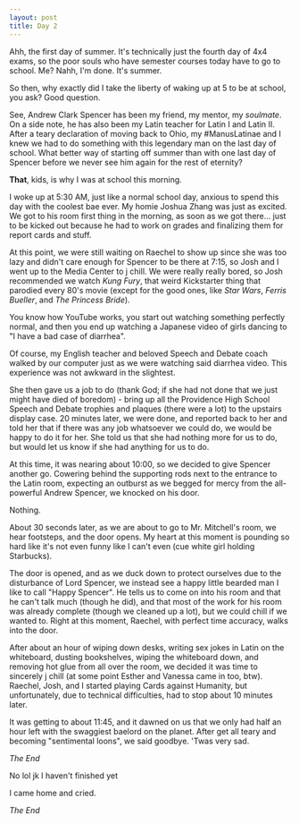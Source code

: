 ```yaml
---
layout: post
title: Day 2
---
```


Ahh, the first day of summer. It's technically just the fourth day of 4x4 exams, so the poor souls who have semester courses today have to go to school. Me? Nahh, I'm done. It's summer.

So then, why exactly did I take the liberty of waking up at 5 to be at school, you ask? Good question.

See, Andrew Clark Spencer has been my friend, my mentor, my *soulmate*. On a side note, he has also been my Latin teacher for Latin I and Latin II. After a teary declaration of moving back to Ohio, my #ManusLatinae and I knew we had to do something with this legendary man on the last day of school. What better way of starting off summer than with one last day of Spencer before we never see him again for the rest of eternity?

**That**, kids, is why I was at school this morning. 

I woke up at 5:30 AM, just like a normal school day, anxious to spend this day with the coolest bae ever. My homie Joshua Zhang was just as excited. We got to his room first thing in the morning, as soon as we got there... just to be kicked out because he had to work on grades and finalizing them for report cards and stuff. 

At this point, we were still waiting on Raechel to show up since she was too lazy and didn't care enough for Spencer to be there at 7:15, so Josh and I went up to the Media Center to j chill. We were really really bored, so Josh recommended we watch *Kung Fury*, that weird Kickstarter thing that parodied every 80's movie (except for the good ones, like *Star Wars*, *Ferris Bueller*, and *The Princess Bride*). 

You know how YouTube works, you start out watching something perfectly normal, and then you end up watching a Japanese video of girls dancing to "I have a bad case of diarrhea".

Of course, my English teacher and beloved Speech and Debate coach walked by our computer just as we were watching said diarrhea video. This experience was not awkward in the slightest. 

She then gave us a job to do (thank God; if she had not done that we just might have died of boredom) - bring up all the Providence High School Speech and Debate trophies and plaques (there were a lot) to the upstairs display case. 20 minutes later, we were done, and reported back to her and told her that if there was any job whatsoever we could do, we would be happy to do it for her. She told us that she had nothing more for us to do, but would let us know if she had anything for us to do. 

At this time, it was nearing about 10:00, so we decided to give Spencer another go. Cowering behind the supporting rods next to the entrance to the Latin room, expecting an outburst as we begged for mercy from the all-powerful Andrew Spencer, we knocked on his door. 

Nothing.

About 30 seconds later, as we are about to go to Mr. Mitchell's room, we hear footsteps, and the door opens. My heart at this moment is pounding so hard like it's not even funny like I can't even (cue white girl holding Starbucks).

The door is opened, and as we duck down to protect ourselves due to the disturbance of Lord Spencer, we instead see a happy little bearded man I like to call "Happy Spencer". He tells us to come on into his room and that he can't talk much (though he did), and that most of the work for his room was already complete (though we cleaned up a lot), but we could chill if we wanted to. Right at this moment, Raechel, with perfect time accuracy, walks into the door. 

After about an hour of wiping down desks, writing sex jokes in Latin on the whiteboard, dusting bookshelves, wiping the whiteboard down, and removing hot glue from all over the room, we decided it was time to sincerely j chill (at some point Esther and Vanessa came in too, btw). Raechel, Josh, and I started playing Cards against Humanity, but unfortunately, due to technical difficulties, had to stop about 10 minutes later. 

It was getting to about 11:45, and it dawned on us that we only had half an hour left with the swaggiest baelord on the planet. After get all teary and becoming "sentimental loons", we said goodbye. 'Twas very sad.

*The End*

No lol jk I haven't finished yet

I came home and cried.

*The End*